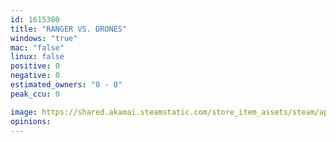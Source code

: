 ```yaml
---
id: 1615380
title: "RANGER VS. DRONES"
windows: "true"
mac: "false"
linux: false
positive: 0
negative: 0
estimated_owners: "0 - 0"
peak_ccu: 0

image: https://shared.akamai.steamstatic.com/store_item_assets/steam/apps/1615380/header.jpg?t=1625523849
opinions:
---
```

